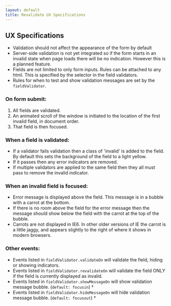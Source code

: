 ```yaml
---
layout: default
title: Revalidate UX Specifications
---
```


UX Specifications
-----------------
* Validation should not affect the appearance of the form by default
* Server-side validation is not yet integrated so if the form starts in an invalid state when page loads there will be no indication. However this is a planned feature.
* Fields are not limited to only form inputs. Rules can be attached to any html. This is specified by the selector in the field validators.
* Rules for when to test and show validation messages are set by the `fieldValidator`.

### On form submit:
1. All fields are validated.
2. An animated scroll of the window is initiated to the location of the first invalid field, in document order. 
3. That field is then focused.

### When a field is validated:
* If a validator fails validation then a class of 'invalid' is added to the field. By default this sets the background of the field to a light yellow.
* If it passes then any error indicators are removed. 
* If multiple validators are applied to the same field then they all must pass to remove the invalid indicator.

### When an invalid field is focused:

* Error message is displayed above the field. This message is in a bubble with a carrot at the bottom.
* If there is no room above the field for the error message then the message should show below the field with the carrot at the top of the bubble.
* Carrots are not displayed in IE6. In other older versions of IE the carrot is a little jaggy, and appears slightly to the right of where it shows in modern browsers.

### Other events:
* Events listed in `fieldValidator.validateOn` will validate the field, hiding or showing indicators.
* Events listed in `fieldValidator.revalidateOn` will validate the field ONLY if the field is currently displayed as invalid.
* Events listed in `fieldValidator.showMessageOn` will show validation message bubble. (`default: focusin`) †
* Events listed in `fieldValidator.hideMessageOn` will hide validation message bubble. (`default: focusout`) †